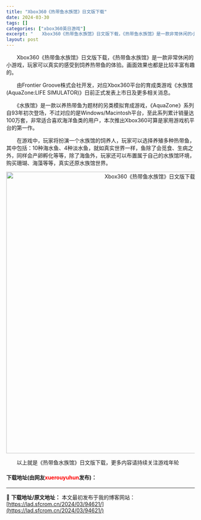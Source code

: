 ```yaml
---
title: "Xbox360《热带鱼水族馆》日文版下载"
date: 2024-03-30
tags: []
categories: ["xbox360英日游戏"]
excerpt: "　　Xbox360《热带鱼水族馆》日文版下载，《热带鱼水族馆》是一款非常休闲的小游戏，玩家可以真实的感受到饲养热带鱼的体验。画面效果也都是比较丰富有趣的。 　　由Frontier Groove株式会社开发，对应Xbox360平台的育成类游戏《水族馆(AquaZone:LIFE SIMULATOR)》&hellip;"
layout: post
---
```


 <p>　　Xbox360《热带鱼水族馆》日文版下载，《热带鱼水族馆》是一款非常休闲的小游戏，玩家可以真实的感受到饲养热带鱼的体验。画面效果也都是比较丰富有趣的。</p> <p>　　由Frontier Groove株式会社开发，对应Xbox360平台的育成类游戏《水族馆(AquaZone:LIFE SIMULATOR)》日前正式发表上市日及更多相关消息。</p> <p>　　《水族馆》是一款以养热带鱼为题材的另类模拟育成游戏，《AquaZone》系列自93年初次登场，不过对应的是Windows/Macintosh平台，至此系列累计销量达100万套，非常适合喜欢海洋鱼类的用户，本次推出Xbox360可算是家用游戏机平台的第一作。</p> <p>　　在游戏中，玩家将扮演一个水族馆的饲养人，玩家可以选择养殖多种热带鱼，其中包括：10种海水鱼、4种淡水鱼，就如真实世界一样，鱼除了会觅食、生病之外，同样会产卵孵化等等，除了海鱼外，玩家还可以布置属于自己的水族馆环境，购买珊瑚、海藻等等，真实还原水族馆世界。</p> <p align="center"><img align="" border="0" src="https://lad.sfcrom.cn/wp-content/uploads/2024/03/20240330_6607d32e936b1.jpg" width="752" alt="Xbox360《热带鱼水族馆》日文版下载" /></p> <p>　　以上就是《热带鱼水族馆》日文版下载，更多内容请持续关注游戏年轮</p> <p><h4>下载地址(由网友<font color="red">xuerouyuhun</font>发布)：</h4></p> 

---
📖 **下载地址/原文地址：** 本文最初发布于我的博客网站：[https://lad.sfcrom.cn/2024/03/94621/](https://lad.sfcrom.cn/2024/03/94621/)
